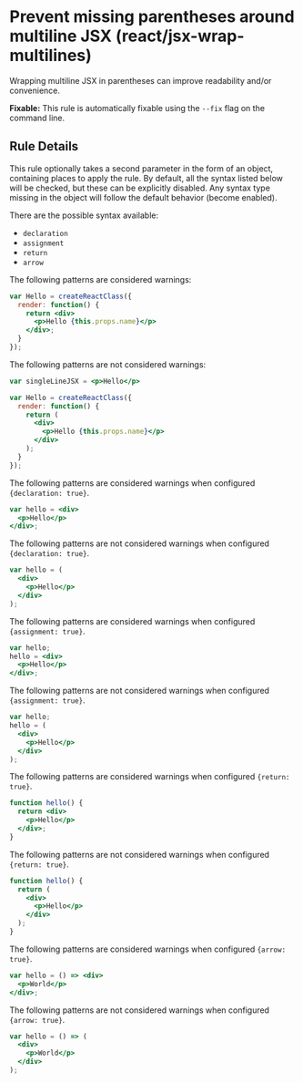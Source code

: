 # Prevent missing parentheses around multiline JSX (react/jsx-wrap-multilines)

Wrapping multiline JSX in parentheses can improve readability and/or convenience.

**Fixable:** This rule is automatically fixable using the `--fix` flag on the command line.

## Rule Details

This rule optionally takes a second parameter in the form of an object, containing places to apply the rule. By default, all the syntax listed below will be checked, but these can be explicitly disabled. Any syntax type missing in the object will follow the default behavior (become enabled).

There are the possible syntax available:

* `declaration`
* `assignment`
* `return`
* `arrow`

The following patterns are considered warnings:

```jsx
var Hello = createReactClass({
  render: function() {
    return <div>
      <p>Hello {this.props.name}</p>
    </div>;
  }
});
```

The following patterns are not considered warnings:

```jsx
var singleLineJSX = <p>Hello</p>

var Hello = createReactClass({
  render: function() {
    return (
      <div>
        <p>Hello {this.props.name}</p>
      </div>
    );
  }
});
```

The following patterns are considered warnings when configured `{declaration: true}`.

```jsx
var hello = <div>
  <p>Hello</p>
</div>;
```

The following patterns are not considered warnings when configured `{declaration: true}`.

```jsx
var hello = (
  <div>
    <p>Hello</p>
  </div>
);
```

The following patterns are considered warnings when configured `{assignment: true}`.

```jsx
var hello;
hello = <div>
  <p>Hello</p>
</div>;
```

The following patterns are not considered warnings when configured `{assignment: true}`.

```jsx
var hello;
hello = (
  <div>
    <p>Hello</p>
  </div>
);
```
The following patterns are considered warnings when configured `{return: true}`.

```jsx
function hello() {
  return <div>
    <p>Hello</p>
  </div>;
}
```

The following patterns are not considered warnings when configured `{return: true}`.

```jsx
function hello() {
  return (
    <div>
      <p>Hello</p>
    </div>
  );
}
```
The following patterns are considered warnings when configured `{arrow: true}`.

```jsx
var hello = () => <div>
  <p>World</p>
</div>;
```

The following patterns are not considered warnings when configured `{arrow: true}`.

```jsx
var hello = () => (
  <div>
    <p>World</p>
  </div>
);
```
